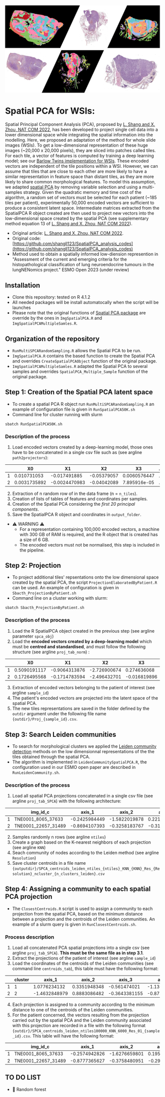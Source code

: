 ![PresentationImg](SPCA_ImgPresentation.png)
# Spatial PCA for WSIs: 
Spatial Principal Component Analysis (PCA), proposed by [L. Shang and X. Zhou, NAT COM 2022](https://www.nature.com/articles/s41467-022-34879-1), has been developed to project single cell data into a lower dimensional space while integrating the spatial information into the modelling. Here, we proposed an adaptation of the method for whole slide images (WSIs). To get a low-dimensional representation of these huge images (~20,000 x 20,000 pixels), they are sliced into patches called tiles. For each tile, a vector of features is computed by training a deep learning model; see our [Barlow Twins implementation for WSIs](https://github.com/IARCbioinfo/LNENBarlowTwins/tree/master). These encoded vectors are independent of the tile positions within a WSI. However, we can assume that tiles that are close to each other are more likely to have a similar representation in feature space than distant tiles, as they are more likely to share common morphological features. To model this assumption, we adapted [spatial PCA](https://www.nature.com/articles/s41467-022-34879-1) by removing variable selection and using a multi-samples strategy. Given the quadratic memory and time cost of the algorithm, a random set of vectors must be selected for each patient (~185 tiles per patient), experimentally 50,000 encoded vectors are sufficient to produce a consistent latent space. Intermediate matrices extracted from the SpatialPCA R object created are then used to project new vectors into the low-dimensional space created by the spatial PCA (see supplementary method equation 13  of  [L. Shang and X. Zhou, NAT COM 2022](https://www.nature.com/articles/s41467-022-34879-1)).

- Original article: [L. Shang and X. Zhou, NAT COM 2022](https://www.nature.com/articles/s41467-022-34879-1).
- Original code: [https://github.com/shangll123/SpatialPCA_analysis_codes](https://github.com/shangll123/SpatialPCA_analysis_codes)
- Method used to obtain a spatially informed low-diension represention in "Assessment of the current and emerging criteria for the histopathological classification of lung neuroendocrine tumours in the lungNENomics project." ESMO Open 2023 (under review)

## Installation
- Clone this repository: tested on R 4.1.2
- All needed packages will be install automatocally when the script will be launches
- Please note that the original functions of [Spatial PCA package](https://github.com/shangll123/SpatialPCA_analysis_codes) are override by the ones in `ImgSpatialPCA.R` and `ImgSpatialPCAMultipleSamles.R`. 

## Organization of the repository
- `RunMultiSPCARandomSampling.R` allows the Spatial PCA to be run.
- `ImgSpatialPCA.R` contains the based function to create the Spatial PCA and overrides `CreateSpatialPCAObject` function of the original package.
- `ImgSpatialPCAMultipleSamles.R` adapted the Spatial PCA to several samples and overrides `SpatialPCA_Multiple_Sample` function of the original package.

## Step 1: Creation of the Spatial PCA latent space  
- To create a spatial PCA R object run `RunMultiSPCARandomSampling.R` an example of configuration file is given in `RunSpatialPCA50K.sh`
- Command line for cluster running with slurm
```
sbatch RunSpatialPCA50K.sh
```
### Description of the process

1. Load encoded vectors created by a deep-learning model, those ones have to be concatenated in a single csv file such as (see argline `path2projectors`):

|   | X0           | X1            | X2          | X3            | ... | X124         | X125         | X126         | X127         | img_id                  | sample_id   | img_id_c               | x           | y           |
| - | ------------ | ------------- | ----------- | ------------- | --- | ------------ | ------------ | ------------ | ------------ | ------------------------ | -------- | ---------------------- | ----------- | ----------- |
| 1 | 0.010731053  | -0.017491885  | -0.05379057 | 0.0060576447  | ... | -0.021526879 | 0.038895514 | 0.021861676 | -0.0008289963 | TNE1019_30721_19585     | TNE1019  | TNE1019_30721_19585   | 30721       | 19585       |
| 2 | 0.0031735892 | -0.0024470983 | -0.04042089 | 7.895916e-05  | ... | -0.01900657  | -0.0067212125| 0.0070669674| -0.015635846  | TNE1019_33409_28801     | TNE1019  | TNE1019_33409_28801   | 33409       | 28801       |

2. Extraction of n random row of in the data frame (n = `n_tiles`).
3. Creation of lists of tables of features and coordinates per samples.
4. Creation of the Spatial PCA considering the *first 20 principal components*.
5. Save the SpatialPCA R object and coordinates in `output_folder`.

- :warning: WARNING :warning:
    - For a representation containing 100,000 encoded vectors, a machine with 300 GB of RAM is required, and the R object that is created has a size of 6 GB. 
    - The encoded vectors must not be normalised, this step is included in the pipeline.

## Step 2: Projection 
- To project additional tiles' repsentations onto the low dimensional space created by the spatial PCA, the script `ProjectionElaboratedByPatient.R` can be used. An example of configuration is given in `Sbacth_ProjectionByPatient.sh`
- Command line on a cluster working with slurm:
```
sbatch Sbacth_ProjectionByPatient.sh
```
### Description of the process 

1. Load the R SpatialPCA object created in the previous step (see argline parameter `spca_obj`)
2. Load the **encoded vectors created by a deep-learning model** which must be **centred and standardised**, and must follow the following structure (see argline `proj_tab_norm`) :

|   | X0           | X1            | X2          | X3            | ... | X124         | X125         | X126         | X127         | img_id                  | sample_id   | img_id_c               | x           | y           |
| - | ------------ | ------------- | ----------- | ------------- | --- | ------------ | ------------ | ------------ | ------------ | ------------------------ | -------- | ---------------------- | ----------- | ----------- |
| 1 | 0.5090191117 | -0.9064313876 | -2.726900674 | 0.274636068  | ... | 1.0504566226 | 1.9215368440 | 1.0672475244 | -0.0707460975 | TNE1019_30721_19585     | TNE1019  | TNE1019_30721_19585   | 30721       | 19585       |
| 2 | 0.1726495568 | -0.1714783594 | -2.496432701 | -0.016819896 | ... | 0.0436065054 | 1.2325113930 | 1.7371222537 | 0.3325003079 | TNE1019_33409_28801     | TNE1019  | TNE1019_33409_28801   | 33409       | 28801       |

3. Extraction of encoded vectors belonging to the patient of interest (see argline `sample_id`)
4. The patient's encoded vectors are projected into the latent space of the spatial PCA.
5. The new tiles representations are saved in the folder defined by the `outdir` argument under the following file name `{outdir}/Proj_{sample_id}.csv`.

## Step 3: Search Leiden communities

- To search for morphological clusters we applied the [Leiden community detection](https://www.nature.com/articles/s41598-019-41695-z) methods on the low dimensionnal representations of the the tiles obtained through the spatial PCA.
- The algorithm is implemented in `LeidenCommunitySpatialPCA.R`, the configuration used in our ESMO open paper are described in `RunLeidenCommunity.sh`.

### Description of the process 
1. Load all spatial PCA projections concatenated in a single csv file (see argline `proj_tab_SPCA`) with the following architecture:

|   | img_id_c             | axis_1          | axis_2          | axis_3          | axis_4          | ... | axis_19         | axis_20         | sample_id               | x          | y          |
| - | -------------------- | --------------- | --------------- | --------------- | --------------- | --- | --------------- | --------------- | ---------------------- | ---------- | ---------- |
| 1 | TNE0001_8065_37633   | -0.2425984449   | -1.5822019878   | 0.2216062175    | -0.7004538129   | ... | 0.0645403598   | 0.1015841795   | TNE0001 | 8065       | 37633      |
| 2 | TNE0001_22657_31489  | -0.8694107393   | -0.3258183767   | -0.3124274849   | -0.1520251365   | ... | 0.08048248997  | -0.03595781844 | TNE0001 | 22657      | 31489      |

2. Samples randomly n rows (see argline `ntiles`)
3. Create a graph based on the K-nearest neighbors of each projection (see argline `KNN`)
4. Seach community of nodes according to the Leiden method (see argline `Resolution`)
5. Save cluster centroids in a file name `{outputdir}/SPCA_centroids_leiden_ntiles_{ntiles}_KNN_{KNN}_Res_{Resolution}_ncluster_{n_clusters_leiden}.csv`

## Step 4: Assigning a community to each spatial PCA projection
- The `ClosestCentroids.R` script is used to assign a community to each projection from the spatial PCA, based on the minimum distance between a projection and the centroids of the Leiden communities. An example of a slurm query is given in `RunClosestCentroids.sh`.
 ### Process description 
 1. Load all concatenated PCA spatial projections into a single csv (see argline `proj_tab_SPCA`). **This must be the same file as in step 3.1**.
 2. Extract the projections of the patient of interest (see argline `sample_id`)
 3. Load the coordinates of the centroids of the Leiden communities (see command line `centroids_tab`), this table must have the following format:

 |   | cluster | axis_1          | axis_2          | axis_3          | axis_4          | ... | axis_19         | axis_20         |
| - | ------- | --------------- | --------------- | --------------- | --------------- | --- | --------------- | --------------- |
| 1 | 1       | 1.0776234132    | 0.3351948348    | -0.561474021    | -1.1364130733   | ... | -0.2101122186  | -0.1931117565  |
| 2 | 2       | -1.4632848979   | 0.8883086482    | -0.3643381155   | -0.8784518651   | ... | -0.0111574198  | 0.03596174487  |

4. Each projection is assigned to a community according to the minimum distance to one of the centroids of the Leiden communities.
5. For the patient concerned, the vectors resulting from the projection carried out by the spatial PCA and the Leiden community associated with this projection are recorded in a file with the following format `{outdir}/SPCA_centroids_leiden_ntiles100000_KNN_6000_Res_01_{sample_id}.csv`. This table will have the following format:

|   | img_id_c              | axis_1          | axis_2          | axis_3          | axis_4          | ... | axis_19         | axis_20         | sample_id    | x      | y      | cluster |
| - | --------------------- | --------------- | --------------- | --------------- | --------------- | --- | --------------- | --------------- | ----------- | ------ | ------ | ------- |
| 1 | TNE0001_8065_37633    | -0.2574942826   | -1.6276659801  | 0.1956646737    | -0.7829603307   | ... | 0.0844771901    | 0.1201035516    | TNE0001     | 8065   | 37633  | 5       |
| 2 | TNE0001_22657_31489   | -0.8777365627   | -0.3758480951  | -0.299188705   | -0.2703297597   | ... | 0.04097749198   | -0.09903248588  | TNE0001     | 22657  | 31489  | 8       |

## TO DO LIST
- :construction: Random forest